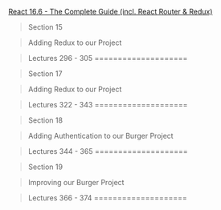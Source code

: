 
[React 16.6 - The Complete Guide (incl. React Router & Redux)](https://www.udemy.com/react-the-complete-guide-incl-redux/)

> Section 15

> Adding Redux to our Project

> Lectures 296 - 305
====================

> Section 17

> Adding Redux to our Project

> Lectures 322 - 343
====================

> Section 18

> Adding Authentication to our Burger Project

> Lectures 344 - 365
====================

> Section 19

> Improving our Burger Project

> Lectures 366 - 374
====================

